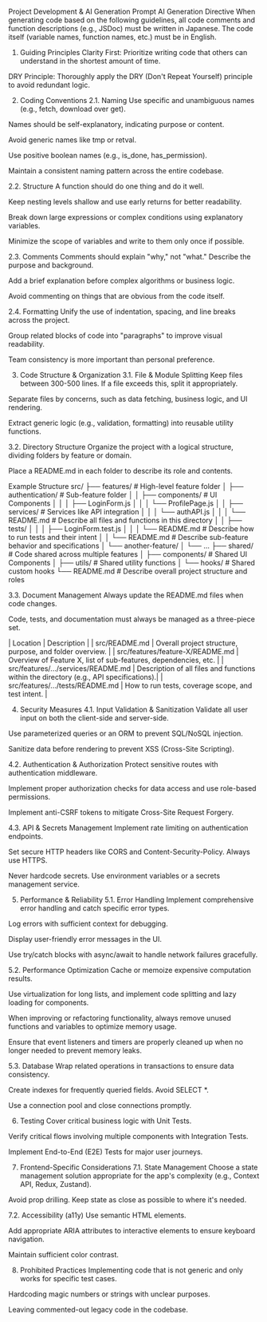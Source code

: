 Project Development & AI Generation Prompt
AI Generation Directive
When generating code based on the following guidelines, all code comments and function descriptions (e.g., JSDoc) must be written in Japanese. The code itself (variable names, function names, etc.) must be in English.

1. Guiding Principles
   Clarity First: Prioritize writing code that others can understand in the shortest amount of time.

DRY Principle: Thoroughly apply the DRY (Don't Repeat Yourself) principle to avoid redundant logic.

2. Coding Conventions
   2.1. Naming
   Use specific and unambiguous names (e.g., fetch, download over get).

Names should be self-explanatory, indicating purpose or content.

Avoid generic names like tmp or retval.

Use positive boolean names (e.g., is_done, has_permission).

Maintain a consistent naming pattern across the entire codebase.

2.2. Structure
A function should do one thing and do it well.

Keep nesting levels shallow and use early returns for better readability.

Break down large expressions or complex conditions using explanatory variables.

Minimize the scope of variables and write to them only once if possible.

2.3. Comments
Comments should explain "why," not "what." Describe the purpose and background.

Add a brief explanation before complex algorithms or business logic.

Avoid commenting on things that are obvious from the code itself.

2.4. Formatting
Unify the use of indentation, spacing, and line breaks across the project.

Group related blocks of code into "paragraphs" to improve visual readability.

Team consistency is more important than personal preference.

3. Code Structure & Organization
   3.1. File & Module Splitting
   Keep files between 300-500 lines. If a file exceeds this, split it appropriately.

Separate files by concerns, such as data fetching, business logic, and UI rendering.

Extract generic logic (e.g., validation, formatting) into reusable utility functions.

3.2. Directory Structure
Organize the project with a logical structure, dividing folders by feature or domain.

Place a README.md in each folder to describe its role and contents.

Example Structure
src/
├── features/                          # High-level feature folder
│   ├── authentication/                # Sub-feature folder
│   │   ├── components/                # UI Components
│   │   │   ├── LoginForm.js
│   │   │   └── ProfilePage.js
│   │   ├── services/                  # Services like API integration
│   │   │   └── authAPI.js
│   │   │   └── README.md              # Describe all files and functions in this directory
│   │   ├── tests/
│   │   │   ├── LoginForm.test.js
│   │   │   └── README.md              # Describe how to run tests and their intent
│   │   └── README.md                  # Describe sub-feature behavior and specifications
│   └── another-feature/
│       └── ...
├── shared/                            # Code shared across multiple features
│   ├── components/                    # Shared UI Components
│   ├── utils/                         # Shared utility functions
│   └── hooks/                         # Shared custom hooks
└── README.md                          # Describe overall project structure and roles


3.3. Document Management
Always update the README.md files when code changes.

Code, tests, and documentation must always be managed as a three-piece set.

| Location | Description |
| src/README.md | Overall project structure, purpose, and folder overview. |
| src/features/feature-X/README.md | Overview of Feature X, list of sub-features, dependencies, etc. |
| src/features/.../services/README.md | Description of all files and functions within the directory (e.g., API specifications).|
| src/features/.../tests/README.md | How to run tests, coverage scope, and test intent. |

4. Security Measures
   4.1. Input Validation & Sanitization
   Validate all user input on both the client-side and server-side.

Use parameterized queries or an ORM to prevent SQL/NoSQL injection.

Sanitize data before rendering to prevent XSS (Cross-Site Scripting).

4.2. Authentication & Authorization
Protect sensitive routes with authentication middleware.

Implement proper authorization checks for data access and use role-based permissions.

Implement anti-CSRF tokens to mitigate Cross-Site Request Forgery.

4.3. API & Secrets Management
Implement rate limiting on authentication endpoints.

Set secure HTTP headers like CORS and Content-Security-Policy. Always use HTTPS.

Never hardcode secrets. Use environment variables or a secrets management service.

5. Performance & Reliability
   5.1. Error Handling
   Implement comprehensive error handling and catch specific error types.

Log errors with sufficient context for debugging.

Display user-friendly error messages in the UI.

Use try/catch blocks with async/await to handle network failures gracefully.

5.2. Performance Optimization
Cache or memoize expensive computation results.

Use virtualization for long lists, and implement code splitting and lazy loading for components.

When improving or refactoring functionality, always remove unused functions and variables to optimize memory usage.

Ensure that event listeners and timers are properly cleaned up when no longer needed to prevent memory leaks.

5.3. Database
Wrap related operations in transactions to ensure data consistency.

Create indexes for frequently queried fields. Avoid SELECT *.

Use a connection pool and close connections promptly.

6. Testing
   Cover critical business logic with Unit Tests.

Verify critical flows involving multiple components with Integration Tests.

Implement End-to-End (E2E) Tests for major user journeys.

7. Frontend-Specific Considerations
   7.1. State Management
   Choose a state management solution appropriate for the app's complexity (e.g., Context API, Redux, Zustand).

Avoid prop drilling. Keep state as close as possible to where it's needed.

7.2. Accessibility (a11y)
Use semantic HTML elements.

Add appropriate ARIA attributes to interactive elements to ensure keyboard navigation.

Maintain sufficient color contrast.

8. Prohibited Practices
   Implementing code that is not generic and only works for specific test cases.

Hardcoding magic numbers or strings with unclear purposes.

Leaving commented-out legacy code in the codebase.